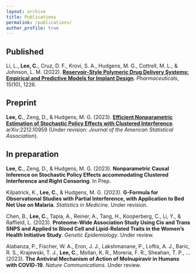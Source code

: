 ```yaml
---
layout: archive
title: Publications
permalink: /publications/
author_profile: true
---
```


## Published

Li, L., **Lee, C.**, Cruz, D. F., Krovi, S. A., Hudgens, M. G., Cottrell, M. L., & Johnson, L. M. (2022). 
[**Reservoir‑Style Polymeric Drug Delivery Systems: Empirical and Predictive Models for Implant Design**](https://www.mdpi.com/1424-8247/15/10/1226). 
_Pharmaceuticals_, 15(10), 1226.

## Preprint

**Lee, C.**, Zeng, D., & Hudgens, M. G. (2023). 
[**Efficient Nonparametric Estimation of Stochastic Policy Effects with Clustered Interference**](https://arxiv.org/abs/2212.10959). 
arXiv:2212.10959
(Under revision: _Journal of the American Statistical Association_).

## In preparation

**Lee, C.**, Zeng, D., & Hudgens, M. G. (2023). 
**Nonparametric Causal Inference on Stochastic Policy Effects accommodating Clustered Interference and Right Censoring**.
In Prep.

Kilpatrick, K., **Lee, C.**, & Hudgens, M. G. (2023). 
**G-Formula for Observational Studies with Partial Interference, with Application to Bed Net Use on Malaria**.
_Statistics in Medicine_. Under revision.

Chen, B., **Lee, C.**, Tapia, A., Reiner, A., Tang, H., Kooperberg, C., Li, Y., & Raffield, L. (2023). 
**Proteome‑Wide Association Study Using Cis and Trans SNPS and Applied to Blood Cell and Lipid‑Related Traits in the Women’s Health Initiative Study**.
_Genetic Epidemiology_. Under review.

Alabanza, P., Fischer, W. A., Eron, J. J., Lakshmanane, P., Loftis, A. J., Baric, R. S., Krajewski, T. J., **Lee, C.**, Mollan, K. R., Moreria,
F. R., Sheahan, T. P., ... (2023). 
**The Antiviral Mechanism of Action of Molnupiravir in Humans with COVID‑19**.
_Nature Communications_. Under review.

